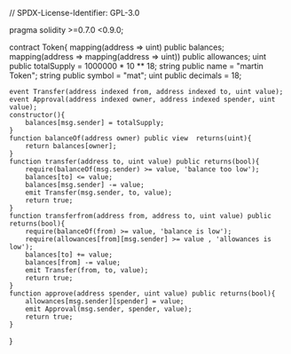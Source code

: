 // SPDX-License-Identifier: GPL-3.0

pragma solidity >=0.7.0 <0.9.0;

contract Token{
    mapping(address => uint) public balances;
    mapping(address => mapping(address => uint)) public allowances;
    uint public totalSupply = 1000000 * 10 ** 18;
    string public name = "martin Token";
    string public symbol = "mat";
    uint public decimals = 18;
    
    event Transfer(address indexed from, address indexed to, uint value);
    event Approval(address indexed owner, address indexed spender, uint value);
    constructor(){
        balances[msg.sender] = totalSupply;
    }
    function balanceOf(address owner) public view  returns(uint){
        return balances[owner];
    }
    function transfer(address to, uint value) public returns(bool){
        require(balanceOf(msg.sender) >= value, 'balance too low');
        balances[to] <= value;
        balances[msg.sender] -= value;
        emit Transfer(msg.sender, to, value);
        return true;
    }
    function transferfrom(address from, address to, uint value) public returns(bool){
        require(balanceOf(from) >= value, 'balance is low');
        require(allowances[from][msg.sender] >= value , 'allowances is low');
        balances[to] += value;
        balances[from] -= value;
        emit Transfer(from, to, value);
        return true;
    }
    function approve(address spender, uint value) public returns(bool){
        allowances[msg.sender][spender] = value;
        emit Approval(msg.sender, spender, value);
        return true;
    }
}

